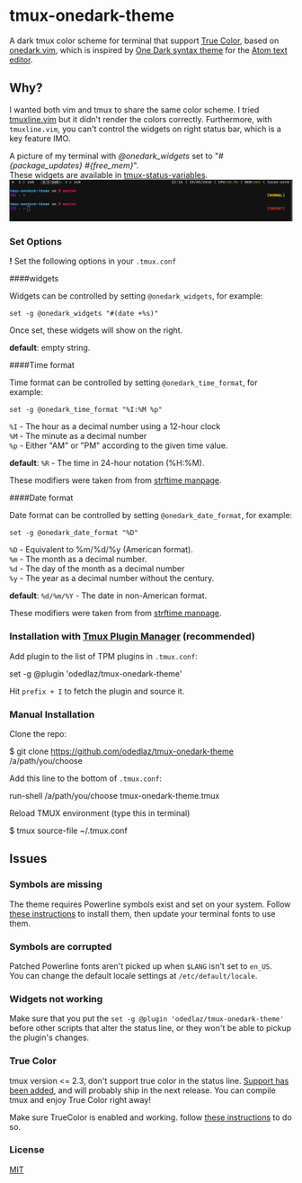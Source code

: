 # tmux-onedark-theme
A dark tmux color scheme for terminal that support [True Color](https://en.wikipedia.org/wiki/Color_depth#True_color_.2824-bit.29), based on [onedark.vim](https://github.com/joshdick/onedark.vim), which is inspired by [One Dark syntax theme](https://github.com/atom/one-dark-syntax) for the [Atom text editor](https://atom.io).

## Why?

I wanted both vim and tmux to share the same color scheme.
I tried [tmuxline.vim](https://github.com/edkolev/tmuxline.vim) but it didn't render the colors correctly.
Furthermore, with `tmuxline.vim`, you can't control the widgets on right status bar, which is a key feature IMO.

A picture of my terminal with *@onedark_widgets* set to "*#{package_updates} #{free_mem}*".  
These widgets are available in [tmux-status-variables](https://github.com/odedlaz/tmux-status-variables).
![tmux-onedark-theme Preview](https://github.com/lucasteles22/tmux-onedark-theme/blob/master/preview-terminal.png)

### Set Options

**!** Set the following options in your `.tmux.conf`

####widgets

Widgets can be controlled by setting `@onedark_widgets`, for example:

```
set -g @onedark_widgets "#(date +%s)"
```

Once set, these widgets will show on the right.

**default**: empty string.

####Time format

Time format can be controlled by setting `@onedark_time_format`, for example:

```
set -g @onedark_time_format "%I:%M %p"
```

`%I` - The hour as a decimal number using a 12-hour clock  
`%M` - The minute as a decimal number  
`%p` -  Either "AM" or "PM" according to the given time value.

**default**: `%R` - The time in 24-hour notation (%H:%M).

These modifiers were taken from from [strftime manpage](http://man7.org/linux/man-pages/man3/strftime.3.html).

####Date format

Date format can be controlled by setting `@onedark_date_format`, for example:

```
set -g @onedark_date_format "%D"
```

`%D` - Equivalent to %m/%d/%y (American format).   
`%m` - The month as a decimal number.  
`%d` - The day of the month as a decimal number  
`%y` - The year as a decimal number without the century.  

**default**: `%d/%m/%Y` - The date in non-American format.

These modifiers were taken from from [strftime manpage](http://man7.org/linux/man-pages/man3/strftime.3.html).

### Installation with [Tmux Plugin Manager](https://github.com/tmux-plugins/tpm) (recommended)

Add plugin to the list of TPM plugins in `.tmux.conf`:

set -g @plugin 'odedlaz/tmux-onedark-theme'

Hit `prefix + I` to fetch the plugin and source it.

### Manual Installation

Clone the repo:

$ git clone https://github.com/odedlaz/tmux-onedark-theme /a/path/you/choose

Add this line to the bottom of `.tmux.conf`:

run-shell /a/path/you/choose tmux-onedark-theme.tmux

Reload TMUX environment (type this in terminal)

   $ tmux source-file ~/.tmux.conf

## Issues

### Symbols are missing

   The theme requires Powerline symbols exist and set on your system. Follow [these instructions](https://github.com/powerline/fonts) to install them, then update your terminal fonts to use them.

### Symbols are corrupted

   Patched Powerline fonts aren't picked up when `$LANG` isn't set to `en_US`.  
   You can change the default locale settings at `/etc/default/locale`.

   
### Widgets not working

   Make sure that you put the `set -g @plugin 'odedlaz/tmux-onedark-theme'` before other scripts that alter the status line, or they won't be able to pickup the plugin's changes.

### True Color

   tmux version <= 2.3, don't support true color in the status line.
   [Support has been added](https://github.com/tmux/tmux/issues/490), and will probably ship in the next release.
   You can compile tmux and enjoy True Color right away!

   Make sure TrueColor is enabled and working. follow [these instructions](https://sunaku.github.io/tmux-24bit-color.html#usage) to do so.

### License

[MIT](LICENSE)

